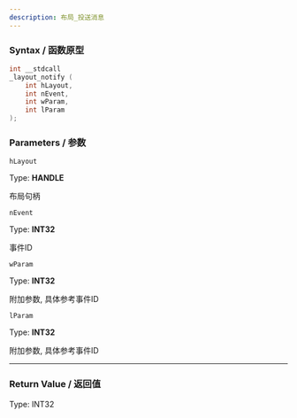```yaml
---
description: 布局_投送消息
---
```


### Syntax / 函数原型

```C++
int __stdcall 
_layout_notify (
    int hLayout,
    int nEvent,
    int wParam,
    int lParam
);
```


### Parameters / 参数

`hLayout`

Type: **HANDLE**

布局句柄

`nEvent`

Type: **INT32**

事件ID

`wParam`

Type: **INT32**

附加参数, 具体参考事件ID

`lParam`

Type: **INT32**

附加参数, 具体参考事件ID

---

### Return Value / 返回值

Type: INT32
